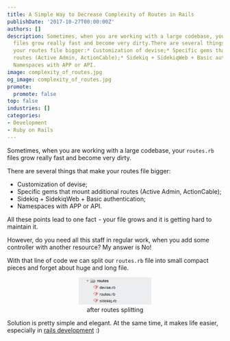 ```yaml
---
title: A Simple Way to Decrease Complexity of Routes in Rails
publishDate: '2017-10-27T00:00:00Z'
authors: []
description: Sometimes, when you are working with a large codebase, your `routes.rb`
  files grow really fast and become very dirty.There are several things that make
  your routes file bigger:* Customization of devise;* Specific gems that mount additional
  routes (Active Admin, ActionCable);* Sidekiq + SidekiqWeb + Basic authentication;*
  Namespaces with APP or API.
image: complexity_of_routes.jpg
og_image: complexity_of_routes.jpg
promote:
  promote: false
top: false
industries: []
categories:
- Development
- Ruby on Rails
---
```

<script type="application/ld+json">
{
 "@context": "https://schema.org",
 "@type": "Article",
 "author": "Anadea",
 "name": "A Simple Way to Decrease Complexity of Routes in Rails"
}
</script>
Sometimes, when you are working with a large codebase, your `routes.rb` files grow really fast and become very dirty.

There are several things that make your routes file bigger:

* Customization of devise;
* Specific gems that mount additional routes (Active Admin, ActionCable);
* Sidekiq + SidekiqWeb + Basic authentication;
* Namespaces with APP or API.

All these points lead to one fact  - your file grows and it is getting hard to maintain it.

<script src="https://gist.github.com/DmytroVasin/89e4ee21637d9981ee4ce2b32525b3a2.js"></script>

However, do you need all this staff in regular work, when you add some controller with another resource? My answer is No!

<script src="https://gist.github.com/DmytroVasin/517de0e119dbd938293a45d57dd0cd3b.js"></script>

With that line of code we can split our `routes.rb` file into small compact pieces and forget about huge and long file.

<center><figure><img src="routes_splitting.png" alt="After routes splitting" style="width: 40%;"/><figcaption>after routes splitting</figcaption></figure></center>

<script src="https://gist.github.com/DmytroVasin/fd1814f8cb80316332f87185f2066998.js"></script>

Solution is pretty simple and elegant. At the same time, it makes life easier, especially in [rails development](https://anadea.info/services/web-development/ruby-on-rails-development) :)
